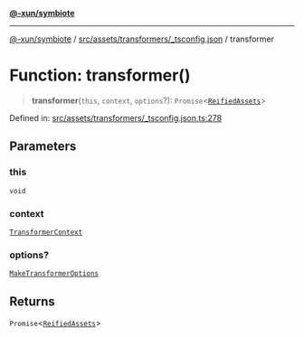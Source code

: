 [**@-xun/symbiote**](../../../../../README.md)

***

[@-xun/symbiote](../../../../../README.md) / [src/assets/transformers/\_tsconfig.json](../README.md) / transformer

# Function: transformer()

> **transformer**(`this`, `context`, `options`?): `Promise`\<[`ReifiedAssets`](../../../type-aliases/ReifiedAssets.md)\>

Defined in: [src/assets/transformers/\_tsconfig.json.ts:278](https://github.com/Xunnamius/symbiote/blob/908c431db89704ad2ba40df41a9bf223c568ccfa/src/assets/transformers/_tsconfig.json.ts#L278)

## Parameters

### this

`void`

### context

[`TransformerContext`](../../../type-aliases/TransformerContext.md)

### options?

[`MakeTransformerOptions`](../../../type-aliases/MakeTransformerOptions.md)

## Returns

`Promise`\<[`ReifiedAssets`](../../../type-aliases/ReifiedAssets.md)\>
